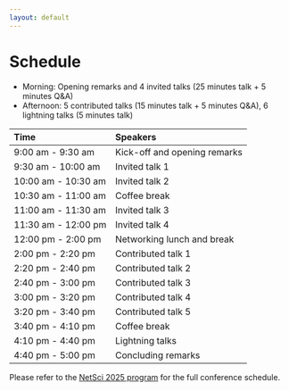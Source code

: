 ```yaml
---
layout: default
---
```


# Schedule

- Morning: Opening remarks and 4 invited talks (25 minutes talk + 5 minutes Q&A)
- Afternoon: 5 contributed talks (15 minutes talk + 5 minutes Q&A), 6 lightning talks (5 minutes talk)

| Time      | Speakers |
|:----------- |:----------- |
| 9:00 am - 9:30 am | Kick-off and opening remarks |
| 9:30 am - 10:00 am   | Invited talk 1 |
| 10:00 am - 10:30 am   | Invited talk 2 |
| 10:30 am - 11:00 am   | Coffee break |
| 11:00 am - 11:30 am   | Invited talk 3 |
| 11:30 am - 12:00 pm   | Invited talk 4 |
| 12:00 pm - 2:00 pm | Networking lunch and break | 
| 2:00 pm - 2:20 pm   | Contributed talk 1 |
| 2:20 pm - 2:40 pm   | Contributed talk 2 |
| 2:40 pm - 3:00 pm   | Contributed talk 3 |
| 3:00 pm - 3:20 pm   | Contributed talk 4 |
| 3:20 pm - 3:40 pm   | Contributed talk 5 |
| 3:40 pm - 4:10 pm   | Coffee break |
| 4:10 pm - 4:40 pm   | Lightning talks |
| 4:40 pm - 5:00 pm   | Concluding remarks |

Please refer to the [NetSci 2025 program](https://netsci2025.github.io/) for the full conference schedule. 

